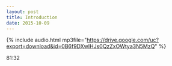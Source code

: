 ```yaml
---
layout: post
title: Introduction
date: 2015-10-09
---
```


{% include audio.html mp3file="https://drive.google.com/uc?export=download&id=0B6f9DXwIHJs0QzZxOWtya3N5MzQ" %}

81:32